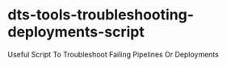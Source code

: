 # dts-tools-troubleshooting-deployments-script
Useful Script To Troubleshoot Failing Pipelines Or Deployments
